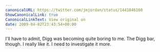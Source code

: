 ```yaml
---
canonicalURL: https://twitter.com/jmjordan/status/1441846160
ShowCanonicalLink: true
CanonicalLinkText: View original on
date: 2009-04-02T23:43:54+00:00
---
```

I'll have to admit, Digg was becoming quite boring to me. The Digg bar, though. I really like it. I need to investigate it more.